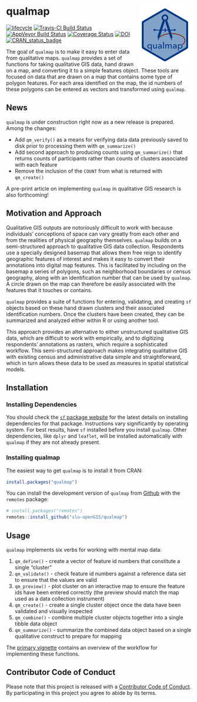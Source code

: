 <!-- README.md is generated from README.Rmd. Please edit that file -->

qualmap <img src="man/figures/qualmapLogo.png" align="right" />
===============================================================

[![lifecycle](https://img.shields.io/badge/lifecycle-maturing-blue.svg)](https://www.tidyverse.org/lifecycle/#maturing)
[![Travis-CI Build
Status](https://travis-ci.org/slu-openGIS/qualmap.svg?branch=master)](https://travis-ci.org/slu-openGIS/qualmap)
[![AppVeyor Build
Status](https://ci.appveyor.com/api/projects/status/github/slu-openGIS/qualmap?branch=master&svg=true)](https://ci.appveyor.com/project/chris-prener/qualmap)
[![Coverage
Status](https://img.shields.io/codecov/c/github/slu-openGIS/qualmap/master.svg)](https://codecov.io/github/slu-openGIS/qualmap?branch=master)
[![DOI](https://zenodo.org/badge/122496910.svg)](https://zenodo.org/badge/latestdoi/122496910)
[![CRAN\_status\_badge](http://www.r-pkg.org/badges/version/qualmap)](https://cran.r-project.org/package=qualmap)

The goal of `qualmap` is to make it easy to enter data from qualitative
maps. `qualmap` provides a set of functions for taking qualitative GIS
data, hand drawn on a map, and converting it to a simple features
object. These tools are focused on data that are drawn on a map that
contains some type of polygon features. For each area identified on the
map, the id numbers of these polygons can be entered as vectors and
transformed using `qualmap`.

News
----

`qualmap` is under construction right now as a new release is prepared.
Among the changes:

-   Add `qm_verify()` as a means for verifying data data previously
    saved to disk prior to processing them with `qm_summarize()`
-   Add second approach to producing counts using `qm_summarize()` that
    returns counts of participants rather than counts of clusters
    associated with each feature
-   Remove the inclusion of the `COUNT` from what is returned with
    `qm_create()`

A pre-print article on implementing `qualmap` in qualitative GIS
research is also forthcoming!

Motivation and Approach
-----------------------

Qualitative GIS outputs are notoriously difficult to work with because
individuals’ conceptions of space can vary greatly from each other and
from the realities of physical geography themselves. `qualmap` builds on
a semi-structured approach to qualitative GIS data collection.
Respondents use a specially designed basemap that allows them free reign
to identify geographic features of interest and makes it easy to convert
their annotations into digital map features. This is facilitated by
including on the basemap a series of polygons, such as neighborhood
boundaries or census geography, along with an identification number that
can be used by `qualmap`. A circle drawn on the map can therefore be
easily associated with the features that it touches or contains.

`qualmap` provides a suite of functions for entering, validating, and
creating `sf` objects based on these hand drawn clusters and their
associated identification numbers. Once the clusters have been created,
they can be summarized and analyzed either within R or using another
tool.

This approach provides an alternative to either unstructured qualitative
GIS data, which are difficult to work with empirically, and to
digitizing respondents’ annotations as rasters, which require a
sophisticated workflow. This semi-structured approach makes integrating
qualitative GIS with existing census and administrative data simple and
straightforward, which in turn allows these data to be used as measures
in spatial statistical models.

Installation
------------

### Installing Dependencies

You should check the [`sf` package
website](https://r-spatial.github.io/sf/) for the latest details on
installing dependencies for that package. Instructions vary
significantly by operating system. For best results, have `sf` installed
before you install `qualmap`. Other dependencies, like `dplyr` and
`leaflet`, will be installed automatically with `qualmap` if they are
not already present.

### Installing qualmap

The easiest way to get `qualmap` is to install it from CRAN:

``` r
install.packages("qualmap")
```

You can install the development version of `qualmap` from
[Github](https://github.com/slu-openGIS/qualmap) with the `remotes`
package:

``` r
# install.packages("remotes")
remotes::install_github("slu-openGIS/qualmap")
```

Usage
-----

`qualmap` implements six verbs for working with mental map data:

1.  `qm_define()` - create a vector of feature id numbers that
    constitute a single “cluster”
2.  `qm_validate()` - check feature id numbers against a reference data
    set to ensure that the values are valid
3.  `qm_preview()` - plot cluster on an interactive map to ensure the
    feature ids have been entered correctly (the preview should match
    the map used as a data collection instrument)
4.  `qm_create()` - create a single cluster object once the data have
    been validated and visually inspected
5.  `qm_combine()` - combine multiple cluster objects together into a
    single tibble data object
6.  `qm_summarize()` - summarize the combined data object based on a
    single qualitative construct to prepare for mapping

The [primary
vignette](https://slu-openGIS.github.io/qualmap/articles/qualmap.html)
contains an overview of the workflow for implementing these functions.

Contributor Code of Conduct
---------------------------

Please note that this project is released with a [Contributor Code of
Conduct](.github/CODE_OF_CONDUCT.md). By participating in this project
you agree to abide by its terms.
